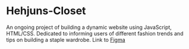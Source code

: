 # Hehjuns-Closet

An ongoing project of building a dynamic website using JavaScript, HTML/CSS. 
Dedicated to informing users of different fashion trends and tips on building a staple wardrobe. 
Link to [Figma](https://www.figma.com/file/OAJuGn9r6j0SBU7hm1ihN9/Hehjun's-Closet?type=design&node-id=0%3A1&mode=design&t=dufQLFcVUURdIRct-1)
